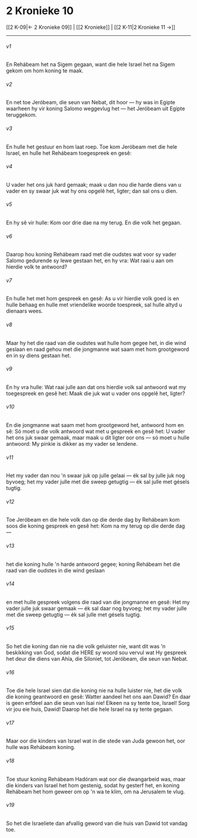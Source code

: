 # 2 Kronieke 10

[[2 K-09|← 2 Kronieke 09]] | [[2 Kronieke]] | [[2 K-11|2 Kronieke 11 →]]
***

###### v1
En Rehábeam het na Sigem gegaan, want die hele Israel het na Sigem gekom om hom koning te maak. 
###### v2
En net toe Jeróbeam, die seun van Nebat, dit hoor — hy was in Egipte waarheen hy vir koning Salomo weggevlug het — het Jeróbeam uit Egipte teruggekom. 
###### v3
En hulle het gestuur en hom laat roep. Toe kom Jeróbeam met die hele Israel, en hulle het Rehábeam toegespreek en gesê: 
###### v4
U vader het ons juk hard gemaak; maak u dan nou die harde diens van u vader en sy swaar juk wat hy ons opgelê het, ligter; dan sal ons u dien. 
###### v5
En hy sê vir hulle: Kom oor drie dae na my terug. En die volk het gegaan. 
###### v6
Daarop hou koning Rehábeam raad met die oudstes wat voor sy vader Salomo gedurende sy lewe gestaan het, en hy vra: Wat raai u aan om hierdie volk te antwoord? 
###### v7
En hulle het met hom gespreek en gesê: As u vir hierdie volk goed is en hulle behaag en hulle met vriendelike woorde toespreek, sal hulle altyd u dienaars wees. 
###### v8
Maar hy het die raad van die oudstes wat hulle hom gegee het, in die wind geslaan en raad gehou met die jongmanne wat saam met hom grootgeword en in sy diens gestaan het. 
###### v9
En hy vra hulle: Wat raai julle aan dat ons hierdie volk sal antwoord wat my toegespreek en gesê het: Maak die juk wat u vader ons opgelê het, ligter? 
###### v10
En die jongmanne wat saam met hom grootgeword het, antwoord hom en sê: Só moet u die volk antwoord wat met u gespreek en gesê het: U vader het ons juk swaar gemaak, maar maak u dit ligter oor ons — só moet u hulle antwoord: My pinkie is dikker as my vader se lendene. 
###### v11
Het my vader dan nou 'n swaar juk op julle gelaai — ék sal by julle juk nog byvoeg; het my vader julle met die sweep getugtig — ék sal julle met gésels tugtig. 
###### v12
Toe Jeróbeam en die hele volk dan op die derde dag by Rehábeam kom soos die koning gespreek en gesê het: Kom na my terug op die derde dag — 
###### v13
het die koning hulle 'n harde antwoord gegee; koning Rehábeam het die raad van die oudstes in die wind geslaan 
###### v14
en met hulle gespreek volgens die raad van die jongmanne en gesê: Het my vader julle juk swaar gemaak — ék sal daar nog byvoeg; het my vader julle met die sweep getugtig — ék sal julle met gésels tugtig. 
###### v15
So het die koning dan nie na die volk geluister nie, want dit was 'n beskikking van God, sodat die HERE sy woord sou vervul wat Hy gespreek het deur die diens van Ahía, die Siloniet, tot Jeróbeam, die seun van Nebat. 
###### v16
Toe die hele Israel sien dat die koning nie na hulle luister nie, het die volk die koning geantwoord en gesê: Watter aandeel het ons aan Dawid? En daar is geen erfdeel aan die seun van Isai nie! Elkeen na sy tente toe, Israel! Sorg vir jou eie huis, Dawid! Daarop het die hele Israel na sy tente gegaan. 
###### v17
Maar oor die kinders van Israel wat in die stede van Juda gewoon het, oor hulle was Rehábeam koning. 
###### v18
Toe stuur koning Rehábeam Hadóram wat oor die dwangarbeid was, maar die kinders van Israel het hom gestenig, sodat hy gesterf het, en koning Rehábeam het hom geweer om op 'n wa te klim, om na Jerusalem te vlug. 
###### v19
So het die Israeliete dan afvallig geword van die huis van Dawid tot vandag toe. 
